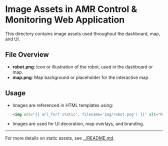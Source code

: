 # Image Assets in AMR Control & Monitoring Web Application

This directory contains image assets used throughout the dashboard, map, and UI.

## File Overview

- **robot.png**: Icon or illustration of the robot, used in the dashboard or map.
- **map.png**: Map background or placeholder for the interactive map.

## Usage

- Images are referenced in HTML templates using:
  
  ```html
  <img src="{{ url_for('static', filename='img/robot.png') }}" alt="Robot">
  ```

- Images are used for UI decoration, map overlays, and branding.

---

For more details on static assets, see [../README.md](../README.md).
